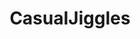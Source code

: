 ---
title: CasualJiggles
crosslinks:
- runwaynudity
- MelissaSandoval
- BustyPetite
- WatchItForThePlot
- BrasilOnReddit
- juicyasians
- LauraleeMcintyre
- Sofi_A
- OnStageGW
- CalamariRaceTeam
- iskralawrence
- alejandraguilmant
- alexandradaddario
- BiggerThanYouThought
- vickili
- meetpornstar
- joeyfisher
- torpedotits
- SavannahBelle
---